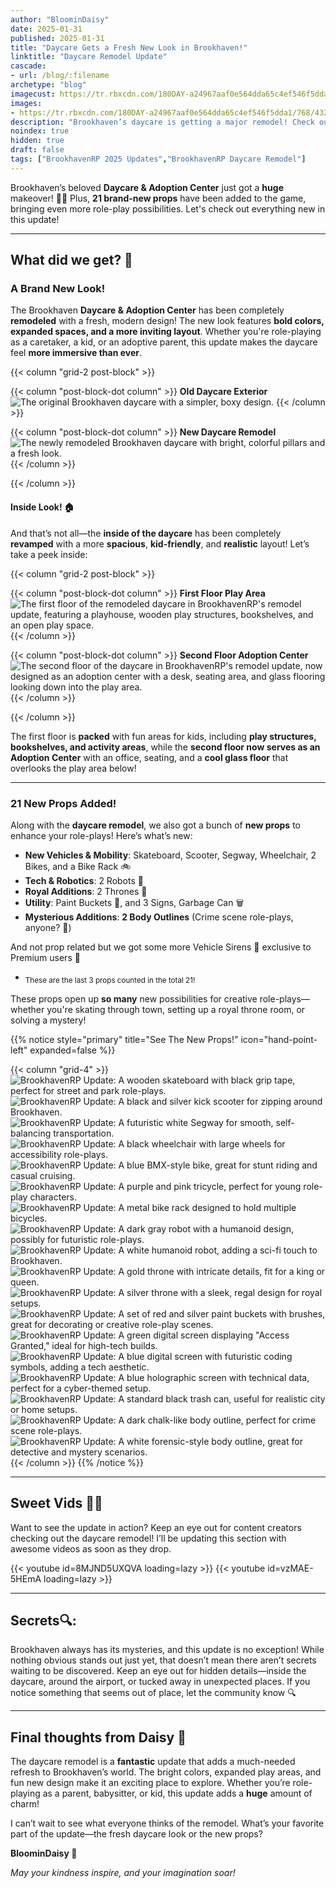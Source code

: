 ```yaml
---
author: "BloominDaisy"
date: 2025-01-31
published: 2025-01-31
title: "Daycare Gets a Fresh New Look in Brookhaven!"
linktitle: "Daycare Remodel Update"
cascade:
- url: /blog/:filename
archetype: "blog"
imagecust: https://tr.rbxcdn.com/180DAY-a24967aaf0e564dda65c4ef546f5dda1/768/432/Image/Png/noFilter
images:
- https://tr.rbxcdn.com/180DAY-a24967aaf0e564dda65c4ef546f5dda1/768/432/Image/Png/noFilter
description: "Brookhaven’s daycare is getting a major remodel! Check out the new design and how it compares to the original!"
noindex: true
hidden: true
draft: false
tags: ["BrookhavenRP 2025 Updates","BrookhavenRP Daycare Remodel"]
---
```


Brookhaven’s beloved **Daycare & Adoption Center** just got a **huge** makeover! 🎨✨ Plus, **21 brand-new props** have been added to the game, bringing even more role-play possibilities. Let's check out everything new in this update!

---

## What did we get? 🏡

### A Brand New Look!  

The Brookhaven **Daycare & Adoption Center** has been completely **remodeled** with a fresh, modern design! The new look features **bold colors, expanded spaces, and a more inviting layout**. Whether you're role-playing as a caretaker, a kid, or an adoptive parent, this update makes the daycare feel **more immersive than ever**.

{{< column "grid-2 post-block" >}}

{{< column "post-block-dot column" >}}
**Old Daycare Exterior**
![The original Brookhaven daycare with a simpler, boxy design.](/images/blog/old_daycare_look.png)
{{< /column >}}

{{< column "post-block-dot column" >}}
**New Daycare Remodel**
![The newly remodeled Brookhaven daycare with bright, colorful pillars and a fresh look.](/images/blog/new_daycare_look.png)
{{< /column >}}

{{< /column >}}

#### Inside Look! 🏠  

And that’s not all—the **inside of the daycare** has been completely **revamped** with a more **spacious**, **kid-friendly**, and **realistic** layout! Let’s take a peek inside:  

{{< column "grid-2 post-block" >}}

{{< column "post-block-dot column" >}}
**First Floor Play Area**
![The first floor of the remodeled daycare in BrookhavenRP's remodel update, featuring a playhouse, wooden play structures, bookshelves, and an open play space.](/images/blog/daycare_remodel_inside_first_floor.png)
{{< /column >}}

{{< column "post-block-dot column" >}}
**Second Floor Adoption Center**
![The second floor of the daycare in BrookhavenRP's remodel update, now designed as an adoption center with a desk, seating area, and glass flooring looking down into the play area.](/images/blog/daycare_remodel_inside_second_floor.png)
{{< /column >}}

{{< /column >}}

The first floor is **packed** with fun areas for kids, including **play structures, bookshelves, and activity areas**, while the **second floor now serves as an Adoption Center** with an office, seating, and a **cool glass floor** that overlooks the play area below!


---

### 21 New Props Added!  

Along with the **daycare remodel**, we also got a bunch of **new props** to enhance your role-plays! Here’s what’s new:

- **New Vehicles & Mobility**: Skateboard, Scooter, Segway, Wheelchair, 2 Bikes, and a Bike Rack 🚲  
- **Tech & Robotics**: 2 Robots 🤖  
- **Royal Additions**: 2 Thrones 👑  
- **Utility**: Paint Buckets 🎨, and 3 Signs, Garbage Can 🗑️
- **Mysterious Additions**: **2 Body Outlines** (Crime scene role-plays, anyone? 👀) 

And not prop related but we got some more Vehicle Sirens 🚨 exclusive to Premium users :stars:
- <sub>These are the last 3 props counted in the total 21!</sub>


These props open up **so many** new possibilities for creative role-plays—whether you're skating through town, setting up a royal throne room, or solving a mystery!

{{% notice style="primary" title="See The New Props!" icon="hand-point-left" expanded=false %}}

{{< column "grid-4" >}}
![BrookhavenRP Update: A wooden skateboard with black grip tape, perfect for street and park role-plays.](/images/blog/daycare_remodel_prop_skateboard.png)
![BrookhavenRP Update: A black and silver kick scooter for zipping around Brookhaven.](/images/blog/daycare_remodel_prop_scooter.png)
![BrookhavenRP Update: A futuristic white Segway for smooth, self-balancing transportation.](/images/blog/daycare_remodel_prop_segway.png)
![BrookhavenRP Update: A black wheelchair with large wheels for accessibility role-plays.](/images/blog/daycare_remodel_prop_wheelchair.png)
![BrookhavenRP Update: A blue BMX-style bike, great for stunt riding and casual cruising.](/images/blog/daycare_remodel_prop_bike_1.png)
![BrookhavenRP Update: A purple and pink tricycle, perfect for young role-play characters.](/images/blog/daycare_remodel_prop_bike_2.png)
![BrookhavenRP Update: A metal bike rack designed to hold multiple bicycles.](/images/blog/daycare_remodel_prop_bike_rack.png)
![BrookhavenRP Update: A dark gray robot with a humanoid design, possibly for futuristic role-plays.](/images/blog/daycare_remodel_prop_dark_robot.png)
![BrookhavenRP Update: A white humanoid robot, adding a sci-fi touch to Brookhaven.](/images/blog/daycare_remodel_prop_light_robot.png)
![BrookhavenRP Update: A gold throne with intricate details, fit for a king or queen.](/images/blog/daycare_remodel_prop_gold_throne.png)
![BrookhavenRP Update: A silver throne with a sleek, regal design for royal setups.](/images/blog/daycare_remodel_prop_silver_throne.png)
![BrookhavenRP Update: A set of red and silver paint buckets with brushes, great for decorating or creative role-play scenes.](/images/blog/daycare_remodel_prop_paint_buckets.png)
![BrookhavenRP Update: A green digital screen displaying "Access Granted," ideal for high-tech builds.](/images/blog/daycare_remodel_prop_access_granted_sign.png)
![BrookhavenRP Update: A blue digital screen with futuristic coding symbols, adding a tech aesthetic.](/images/blog/daycare_remodel_prop_blue_code_monitor_sign.png)
![BrookhavenRP Update: A blue holographic screen with technical data, perfect for a cyber-themed setup.](/images/blog/daycare_remodel_prop_blue_tech_monitor_sign.png)
![BrookhavenRP Update: A standard black trash can, useful for realistic city or home setups.](/images/blog/daycare_remodel_prop_trashcan.png)
![BrookhavenRP Update: A dark chalk-like body outline, perfect for crime scene role-plays.](/images/blog/daycare_remodel_prop_dark_body_outline.png)
![BrookhavenRP Update: A white forensic-style body outline, great for detective and mystery scenarios.](/images/blog/daycare_remodel_prop_light_body_outline.png)
{{< /column >}}
{{% /notice %}}

---

## Sweet Vids 🎥✨  

Want to see the update in action? Keep an eye out for content creators checking out the daycare remodel! I’ll be updating this section with awesome videos as soon as they drop.  

<div class="grid-2 post-vid-dot">
{{< youtube id=8MJND5UXQVA loading=lazy >}}
{{< youtube id=vzMAE-5HEmA loading=lazy >}}
</div>

---

## Secrets🔍:  

Brookhaven always has its mysteries, and this update is no exception! While nothing obvious stands out just yet, that doesn’t mean there aren’t secrets waiting to be discovered. Keep an eye out for hidden details—inside the daycare, around the airport, or tucked away in unexpected places. If you notice something that seems out of place, let the community know 🔍  

---

## Final thoughts from Daisy 💜  

The daycare remodel is a **fantastic** update that adds a much-needed refresh to Brookhaven’s world. The bright colors, expanded play areas, and fun new design make it an exciting place to explore. Whether you’re role-playing as a parent, babysitter, or kid, this update adds a **huge** amount of charm!  

I can’t wait to see what everyone thinks of the remodel. What’s your favorite part of the update—the fresh daycare look or the new props?

**BloominDaisy 💜**  

_May your kindness inspire, and your imagination soar!_